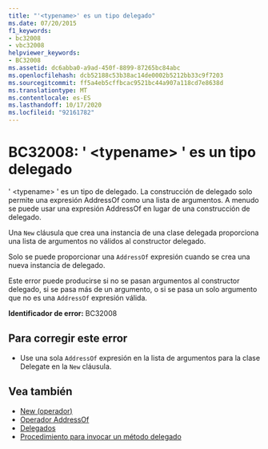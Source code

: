 ```yaml
---
title: "'<typename>' es un tipo delegado"
ms.date: 07/20/2015
f1_keywords:
- bc32008
- vbc32008
helpviewer_keywords:
- BC32008
ms.assetid: dc6abba0-a9ad-450f-8899-87265bc84abc
ms.openlocfilehash: dcb52188c53b38ac14de0002b5212bb33c9f7203
ms.sourcegitcommit: ff5a4eb5cffbcac9521bc44a907a118cd7e8638d
ms.translationtype: MT
ms.contentlocale: es-ES
ms.lasthandoff: 10/17/2020
ms.locfileid: "92161782"
---
```

# <a name="bc32008-typename-is-a-delegate-type"></a>BC32008: ' \<typename> ' es un tipo delegado

' \<typename> ' es un tipo de delegado. La construcción de delegado solo permite una expresión AddressOf como una lista de argumentos. A menudo se puede usar una expresión AddressOf en lugar de una construcción de delegado.

 Una `New` cláusula que crea una instancia de una clase delegada proporciona una lista de argumentos no válidos al constructor delegado.

 Solo se puede proporcionar una `AddressOf` expresión cuando se crea una nueva instancia de delegado.

 Este error puede producirse si no se pasan argumentos al constructor delegado, si se pasa más de un argumento, o si se pasa un solo argumento que no es una `AddressOf` expresión válida.

 **Identificador de error:** BC32008

## <a name="to-correct-this-error"></a>Para corregir este error

- Use una sola `AddressOf` expresión en la lista de argumentos para la clase Delegate en la `New` cláusula.

## <a name="see-also"></a>Vea también

- [New (operador)](../operators/new-operator.md)
- [Operador AddressOf](../operators/addressof-operator.md)
- [Delegados](../../programming-guide/language-features/delegates/index.md)
- [Procedimiento para invocar un método delegado](../../programming-guide/language-features/delegates/how-to-invoke-a-delegate-method.md)
